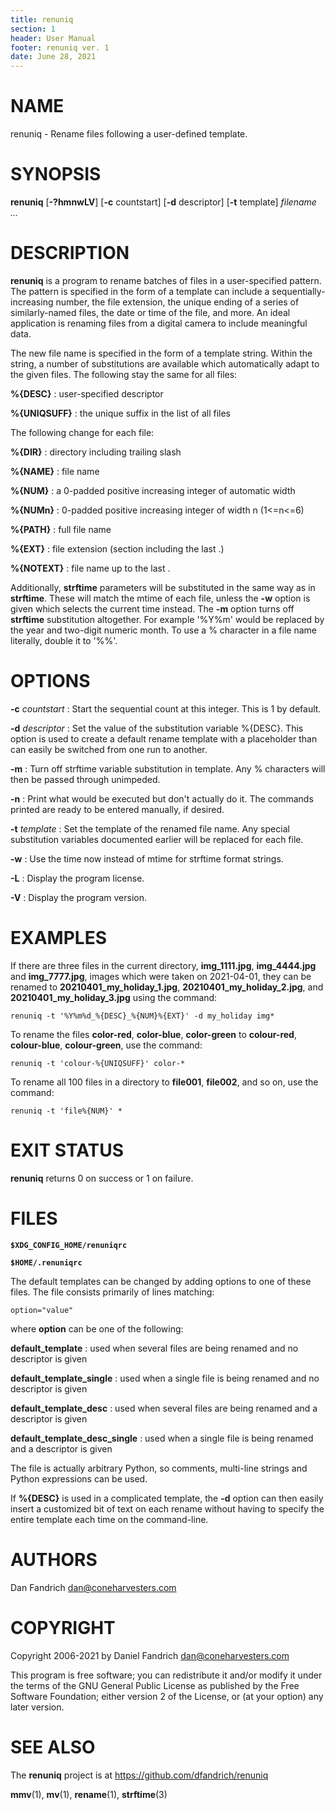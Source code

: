```yaml
---
title: renuniq
section: 1
header: User Manual
footer: renuniq ver. 1
date: June 28, 2021
---
```

# NAME
renuniq - Rename files following a user-defined template.

# SYNOPSIS
**renuniq** [**-?hmnwLV**] [**-c** countstart] [**-d** descriptor] [**-t** template] *filename ...*

# DESCRIPTION
**renuniq** is a program to rename batches of files in a user-specified
pattern. The pattern is specified in the form of a template can include a
sequentially-increasing number, the file extension, the unique ending of a
series of similarly-named files, the date or time of the file, and more. An
ideal application is renaming files from a digital camera to include meaningful
data.

The new file name is specified in the form of a template string. Within the
string, a number of substitutions are available which automatically adapt to
the given files. The following stay the same for all files:

**%{DESC}**
: user-specified descriptor

**%{UNIQSUFF}**
: the unique suffix in the list of all files

The following change for each file:

**%{DIR}**
: directory including trailing slash

**%{NAME}**
: file name

**%{NUM}**
: a 0-padded positive increasing integer of automatic width

**%{NUMn}**
:  0-padded positive increasing integer of width n (1<=n<=6)

**%{PATH}**
: full file name

**%{EXT}**
: file extension (section including the last .)

**%{NOTEXT}**
: file name up to the last .

Additionally, **strftime** parameters will be substituted in the same way as in
**strftime**. These will match the mtime of each file, unless the **-w** option
is given which selects the current time instead. The **-m** option turns off
**strftime** substitution altogether. For example '%Y%m' would be replaced by
the year and two-digit numeric month. To use a % character in a file name
literally, double it to '%%'.

# OPTIONS
**-c** *countstart*
: Start the sequential count at this integer. This is 1 by default.

**-d** *descriptor*
: Set the value of the substitution variable %{DESC}. This option is used to
create a default rename template with a placeholder than can easily be switched
from one run to another.

**-m**
: Turn off strftime variable substitution in template. Any % characters will
then be passed through unimpeded.

**-n**
: Print what would be executed but don't actually do it. The commands printed
are ready to be entered manually, if desired.

**-t** *template*
: Set the template of the renamed file name. Any special substitution variables
documented earlier will be replaced for each file.

**-w**
: Use the time now instead of mtime for strftime format strings.

**-L**
: Display the program license.

**-V**
: Display the program version.

# EXAMPLES
If there are three files in the current directory, **img_1111.jpg**,
**img_4444.jpg** and **img_7777.jpg**, images which were taken on 2021-04-01,
they can be renamed to **20210401_my_holiday_1.jpg**,
**20210401_my_holiday_2.jpg**, and **20210401_my_holiday_3.jpg** using the
command:

    renuniq -t '%Y%m%d_%{DESC}_%{NUM}%{EXT}' -d my_holiday img*

To rename the files **color-red**, **color-blue**, **color-green** to **colour-red**,
**colour-blue**, **colour-green**, use the command:

    renuniq -t 'colour-%{UNIQSUFF}' color-*

To rename all 100 files in a directory to **file001**, **file002**, and so on,
use the command:

    renuniq -t 'file%{NUM}' *

# EXIT STATUS
**renuniq** returns 0 on success or 1 on failure.

# FILES
**`$XDG_CONFIG_HOME/renuniqrc`**

**`$HOME/.renuniqrc`**

The default templates can be changed by adding options to one of these files.
The file consists primarily of lines matching:

    option="value"

where **option** can be one of the following:

**default_template**
: used when several files are being renamed and no descriptor is given

**default_template_single**
: used when a single file is being renamed and no descriptor is given

**default_template_desc**
: used when several files are being renamed and a descriptor is given

**default_template_desc_single**
: used when a single file is being renamed and a descriptor is given

The file is actually arbitrary Python, so comments, multi-line strings and
Python expressions can be used.

If **%{DESC}** is used in a complicated template, the **-d** option can then
easily insert a customized bit of text on each rename without having to specify
the entire template each time on the command-line.

# AUTHORS
Dan Fandrich <dan@coneharvesters.com>

# COPYRIGHT
Copyright 2006-2021 by Daniel Fandrich <dan@coneharvesters.com>

This program is free software; you can redistribute it and/or modify
it under the terms of the GNU General Public License as published by
the Free Software Foundation; either version 2 of the License, or
(at your option) any later version.

# SEE ALSO
The **renuniq** project is at <https://github.com/dfandrich/renuniq>

**mmv**(1),
**mv**(1),
**rename**(1),
**strftime**(3)

